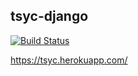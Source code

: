 ## tsyc-django
[![Build Status](https://travis-ci.org/bowans/tsyc-django.svg?branch=master)](https://travis-ci.org/bowans/tsyc-django)

https://tsyc.herokuapp.com/
